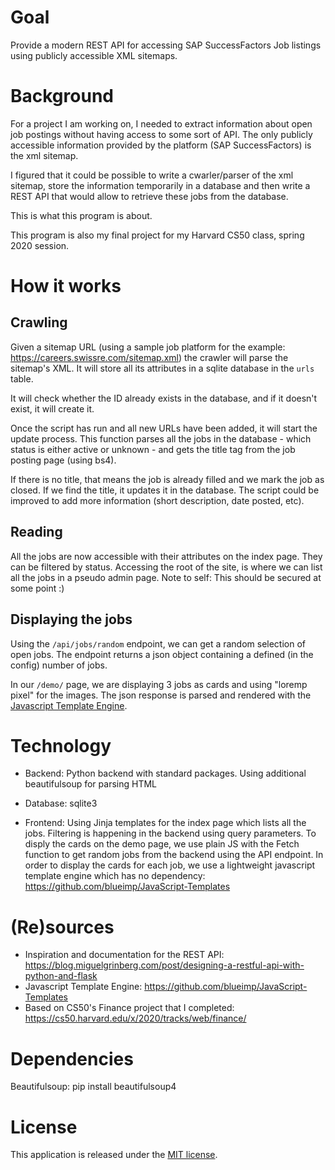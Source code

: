 # Goal

Provide a modern REST API for accessing SAP SuccessFactors Job listings using publicly accessible XML sitemaps.


# Background

For a project I am working on, I needed to extract information about open job postings
without having access to some sort of API. The only publicly accessible information provided by the
platform (SAP SuccessFactors) is the xml sitemap.

I figured that it could be possible to write a cwarler/parser of the xml sitemap,
store the information temporarily in a database and then write a REST API that would
allow to retrieve these jobs from the database.

This is what this program is about.

This program is also my final project for my Harvard CS50 class, spring 2020 session.

# How it works

## Crawling

Given a sitemap URL (using a sample job platform for the example: https://careers.swissre.com/sitemap.xml) the crawler will parse the sitemap's XML.
It will store all its attributes in a sqlite database in the `urls` table.

It will check whether the ID already exists in the database, and if it doesn't exist, it will create it.

Once the script has run and all new URLs have been added, it will start the update process.
This function parses all the jobs in the database - which status is either active or unknown -
and gets the title tag from the job posting page (using bs4).

If there is no title, that means the job is already filled and we mark the job as closed.
If we find the title, it updates it in the database. The script could be improved to add
more information (short description, date posted, etc).


## Reading

All the jobs are now accessible with their attributes on the index page. They can be filtered
by status. Accessing the root of the site, is where we can list all the jobs in a pseudo admin page.
Note to self: This should be secured at some point :)


## Displaying the jobs

Using the `/api/jobs/random` endpoint, we can get a random selection of open jobs.
The endpoint returns a json object containing a defined (in the config) number of jobs.

In our `/demo/` page, we are displaying 3 jobs as cards and using "loremp pixel" for the images.
The json response is parsed and rendered with the [Javascript Template Engine](https://github.com/blueimp/JavaScript-Templates).


# Technology

* Backend: Python backend with standard packages. Using additional beautifulsoup for parsing HTML

* Database: sqlite3

* Frontend: Using Jinja templates for the index page which lists all the jobs. Filtering is happening
in the backend using query parameters.
To disply the cards on the demo page, we use plain JS with the Fetch function to get random jobs
from the backend using the API endpoint. In order to display the cards for each job, we use a
lightweight javascript template engine which has no dependency: https://github.com/blueimp/JavaScript-Templates


# (Re)sources

* Inspiration and documentation for the REST API:
https://blog.miguelgrinberg.com/post/designing-a-restful-api-with-python-and-flask
* Javascript Template Engine: https://github.com/blueimp/JavaScript-Templates
* Based on CS50's Finance project that I completed: https://cs50.harvard.edu/x/2020/tracks/web/finance/

# Dependencies

Beautifulsoup: pip install beautifulsoup4


# License

This application is released under the
[MIT license](https://opensource.org/licenses/MIT).